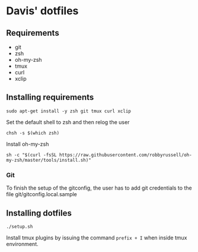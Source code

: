 # Davis' dotfiles
## Requirements
* git
* zsh
* oh-my-zsh
* tmux
* curl
* xclip

## Installing requirements
`sudo apt-get install -y zsh git tmux curl xclip`

Set the default shell to zsh and then relog the user

`chsh -s $(which zsh)`

Install oh-my-zsh

`sh -c "$(curl -fsSL https://raw.githubusercontent.com/robbyrussell/oh-my-zsh/master/tools/install.sh)"`

### Git
To finish the setup of the gitconfig, the user has to add git credentials to the file git/gitconfig.local.sample

## Installing dotfiles

`./setup.sh`

Install tmux plugins by issuing the command `prefix + I` when inside tmux environment.


